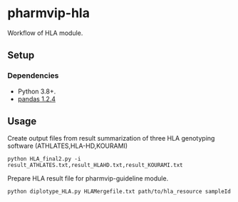 # pharmvip-hla

Workflow of HLA module.
## Setup

### Dependencies
*   Python 3.8+.
*   [pandas 1.2.4](https://pandas.pydata.org/)

## Usage 

Create output files from result summarization of three HLA genotyping software (ATHLATES,HLA-HD,KOURAMI)

```shell
python HLA_final2.py -i result_ATHLATES.txt,result_HLAHD.txt,result_KOURAMI.txt
```
Prepare HLA result file for pharmvip-guideline module.

```shell
python diplotype_HLA.py HLAMergefile.txt path/to/hla_resource sampleId
```
